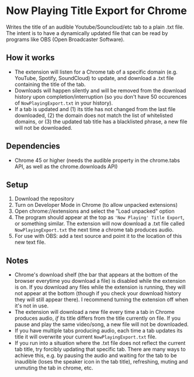 # Now Playing Title Export for Chrome
 Writes the title of an audible Youtube/Souncloud/etc tab to a plain .txt file. The intent is to have a dynamically updated file that can be read by programs like OBS (Open Broadcaster Software).

## How it works
* The extension will listen for a Chrome tab of a specific domain (e.g. YouTube, Spotify, SoundCloud) to update, and download a .txt file containing the title of the tab. 
* Downloads will happen silently and will be removed from the download history upon completion/interruption (so you don't have 50 occurences of `NowPlayingExport.txt` in your history).
* If a tab is updated and (1) its title has not changed from the last file downloaded, (2) the domain does not match the list of whitelisted domains, or (3) the updated tab title has a blacklisted phrase, a new file will not be downloaded.

## Dependencies
* Chrome 45 or higher (needs the audible property in the chrome.tabs API, as well as the chrome.downloads API)

## Setup
1. Download the repository
2. Turn on Developer Mode in Chrome (to allow unpacked extensions)
3. Open chrome://extensions and select the "Load unpacked" option
4. The program should appear at the top as `'Now Playing' Title Export`, or something similar. The extension will now download a .txt file called `NowPlayingExport.txt` the next time a chrome tab produces audio. 
5. For use with OBS: add a text source and point it to the location of this new text file.

## Notes
* Chrome's download shelf (the bar that appears at the bottom of the browser everytime you download a file) is disabled while the extension is on. If you download any files while the extension is running, they will not appear at the bottom (though if you check your download history they will still appear there). I recommend turning the extension off when it's not in use.
* The extension will download a new file every time a tab in Chrome produces audio, *if* its title differs from the title currently on file. If you pause and play the same video/song, a new file will not be downloaded.
* If you have multiple tabs producing audio, each time a tab updates its title it will overwrite your current `NowPlayingExport.txt` file.
* If you run into a situation where the .txt file does not reflect the current tab title, try forcibly updating that specific tab. There are many ways to achieve this, e.g. by pausing the audio and waiting for the tab to be inaudible (loses the speaker icon in the tab title), refreshing, muting and unmuting the tab in chrome, etc.